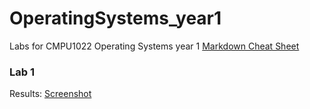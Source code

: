 # OperatingSystems_year1
Labs for CMPU1022 Operating Systems year 1
[Markdown Cheat Sheet](https://www.markdownguide.org/cheat-sheet/)


### Lab 1
Results: [Screenshot](https://github.com/SimonMAdnan/OperatingSystems_year1/blob/main/Lab1/lab%20-1%20.png)

